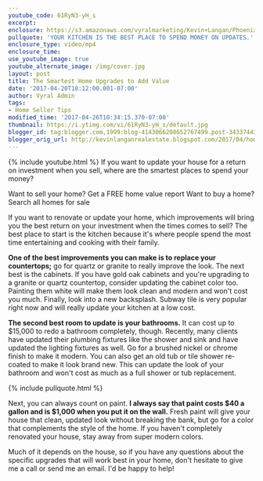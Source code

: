 ```yaml
---
youtube_code: 61RyN3-yH_s
excerpt:
enclosure: https://s3.amazonaws.com/vyralmarketing/Kevin+Langan/Phoenix+Real+Estate+Agent+Renovations+for+Sellers.mp4
pullquote: 'YOUR KITCHEN IS THE BEST PLACE TO SPEND MONEY ON UPDATES.'
enclosure_type: video/mp4
enclosure_time:
use_youtube_image: true
youtube_alternate_image: /img/cover.jpg
layout: post
title: The Smartest Home Upgrades to Add Value
date: '2017-04-20T10:12:00.001-07:00'
author: Vyral Admin
tags:
- Home Seller Tips
modified_time: '2017-04-26T10:34:15.370-07:00'
thumbnail: https://i.ytimg.com/vi/61RyN3-yH_s/default.jpg
blogger_id: tag:blogger.com,1999:blog-4143066208652767499.post-3433744371760022803
blogger_orig_url: http://kevinlanganrealestate.blogspot.com/2017/04/home-updates-that-offer-best-return.html
---
```

{% include youtube.html %}
If you want to update your house for a return on investment when you sell, where are the smartest places to spend your money?

Want to sell your home? Get a FREE home value report
Want to buy a home? Search all homes for sale

If you want to renovate or update your home, which improvements will bring you the best return on your investment when the times comes to sell?
The best place to start is the kitchen because it's where people spend the most time entertaining and cooking with their family.

**One of the best improvements you can make is to replace your countertops;** go for quartz or granite to really improve the look. The next best is the cabinets. If you have gold oak cabinets and you're upgrading to a granite or quartz countertop, consider updating the cabinet color too. Painting them white will make them look clean and modern and won't cost you much. Finally, look into a new backsplash. Subway tile is very popular right now and will really update your kitchen at a low cost.

**The second best room to update is your bathrooms.** It can cost up to $15,000 to redo a bathroom completely, though. Recently, many clients have updated their plumbing fixtures like the shower and sink and have updated the lighting fixtures as well. Go for a brushed nickel or chrome finish to make it modern. You can also get an old tub or tile shower re-coated to make it look brand new. This can update the look of your bathroom and won't cost as much as a full shower or tub replacement.

{% include pullquote.html %}

Next, you can always count on paint. **I always say that paint costs $40 a gallon and is $1,000 when you put it on the wall.** Fresh paint will give your house that clean, updated look without breaking the bank, but go for a color that complements the style of the home. If you haven't completely renovated your house, stay away from super modern colors.

Much of it depends on the house, so if you have any questions about the specific upgrades that will work best in your home, don't hesitate to give me a call or send me an email. I'd be happy to help!

